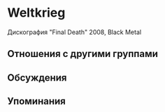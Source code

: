 # Weltkrieg

Дискография
"Final Death" 2008, Black Metal

## Отношения с другими группами


## Обсуждения


## Упоминания


